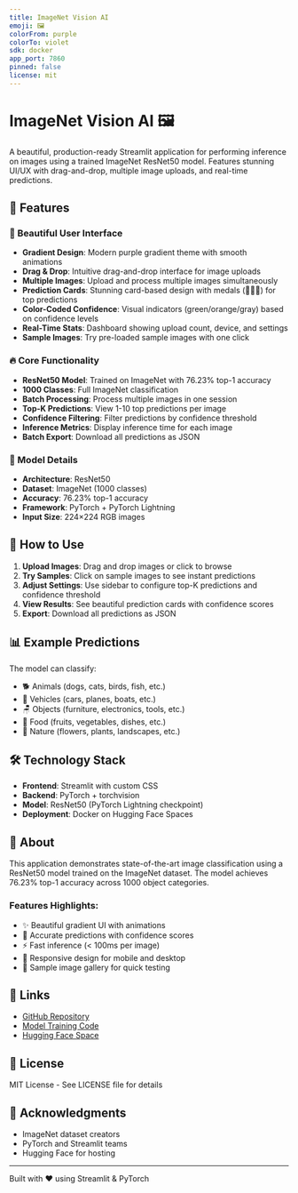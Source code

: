 ```yaml
---
title: ImageNet Vision AI
emoji: 🖼️
colorFrom: purple
colorTo: violet
sdk: docker
app_port: 7860
pinned: false
license: mit
---
```


# ImageNet Vision AI 🖼️

A beautiful, production-ready Streamlit application for performing inference on images using a trained ImageNet ResNet50 model. Features stunning UI/UX with drag-and-drop, multiple image uploads, and real-time predictions.

## 🚀 Features

### 🎨 Beautiful User Interface
- **Gradient Design**: Modern purple gradient theme with smooth animations
- **Drag & Drop**: Intuitive drag-and-drop interface for image uploads
- **Multiple Images**: Upload and process multiple images simultaneously
- **Prediction Cards**: Stunning card-based design with medals (🥇🥈🥉) for top predictions
- **Color-Coded Confidence**: Visual indicators (green/orange/gray) based on confidence levels
- **Real-Time Stats**: Dashboard showing upload count, device, and settings
- **Sample Images**: Try pre-loaded sample images with one click

### 🔥 Core Functionality
- **ResNet50 Model**: Trained on ImageNet with 76.23% top-1 accuracy
- **1000 Classes**: Full ImageNet classification
- **Batch Processing**: Process multiple images in one session
- **Top-K Predictions**: View 1-10 top predictions per image
- **Confidence Filtering**: Filter predictions by confidence threshold
- **Inference Metrics**: Display inference time for each image
- **Batch Export**: Download all predictions as JSON

### 🎯 Model Details
- **Architecture**: ResNet50
- **Dataset**: ImageNet (1000 classes)
- **Accuracy**: 76.23% top-1 accuracy
- **Framework**: PyTorch + PyTorch Lightning
- **Input Size**: 224×224 RGB images

## 🎨 How to Use

1. **Upload Images**: Drag and drop images or click to browse
2. **Try Samples**: Click on sample images to see instant predictions
3. **Adjust Settings**: Use sidebar to configure top-K predictions and confidence threshold
4. **View Results**: See beautiful prediction cards with confidence scores
5. **Export**: Download all predictions as JSON

## 📊 Example Predictions

The model can classify:
- 🐕 Animals (dogs, cats, birds, fish, etc.)
- 🚗 Vehicles (cars, planes, boats, etc.)
- 🪑 Objects (furniture, electronics, tools, etc.)
- 🍎 Food (fruits, vegetables, dishes, etc.)
- 🌸 Nature (flowers, plants, landscapes, etc.)

## 🛠️ Technology Stack

- **Frontend**: Streamlit with custom CSS
- **Backend**: PyTorch + torchvision
- **Model**: ResNet50 (PyTorch Lightning checkpoint)
- **Deployment**: Docker on Hugging Face Spaces

## 📝 About

This application demonstrates state-of-the-art image classification using a ResNet50 model trained on the ImageNet dataset. The model achieves 76.23% top-1 accuracy across 1000 object categories.

### Features Highlights:
- ✨ Beautiful gradient UI with animations
- 🎯 Accurate predictions with confidence scores
- ⚡ Fast inference (< 100ms per image)
- 📱 Responsive design for mobile and desktop
- 🎨 Sample image gallery for quick testing

## 🔗 Links

- [GitHub Repository](https://github.com/cydal/imagenet-streamlit)
- [Model Training Code](https://github.com/cydal/ImageNet-Full-training)
- [Hugging Face Space](https://huggingface.co/spaces/YOUR_USERNAME/imagenet-vision-ai)

## 📄 License

MIT License - See LICENSE file for details

## 🙏 Acknowledgments

- ImageNet dataset creators
- PyTorch and Streamlit teams
- Hugging Face for hosting

---

Built with ❤️ using Streamlit & PyTorch

